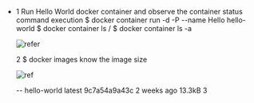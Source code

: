 * 1 Run Hello World docker container and observe the container status
     command execution $ docker container run -d -P --name Hello hello-world
      $ docker container ls / $ docker container ls -a
  
     ![refer](/JOIP/images/1.PNG)
  
  2 $ docker images know the image size

    ![ref](/JOIP/images/2.PNG)
  
     -- hello-world   latest    9c7a54a9a43c   2 weeks ago   13.3kB
  3 


